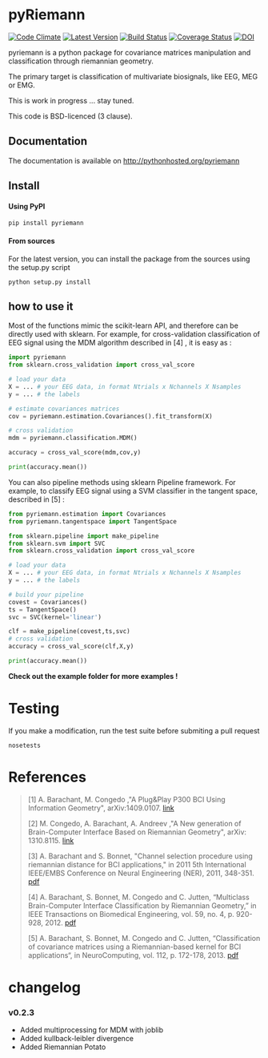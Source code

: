 # pyRiemann

[![Code Climate](https://codeclimate.com/github/alexandrebarachant/pyRiemann/badges/gpa.svg)](https://codeclimate.com/github/alexandrebarachant/pyRiemann)
[![Latest Version](https://pypip.in/version/pyriemann/badge.svg)](https://pypi.python.org/pypi/pyriemann/)
[![Build Status](https://travis-ci.org/alexandrebarachant/pyRiemann.svg?branch=master)](https://travis-ci.org/alexandrebarachant/pyRiemann)
[![Coverage Status](https://coveralls.io/repos/alexandrebarachant/pyRiemann/badge.svg?branch=master)](https://coveralls.io/r/alexandrebarachant/pyRiemann?branch=master)
[![DOI](https://zenodo.org/badge/doi/10.5281/zenodo.18982.svg)](http://dx.doi.org/10.5281/zenodo.18982)

pyriemann is a python package for covariance matrices manipulation and classification through riemannian geometry.

The primary target is classification of multivariate biosignals, like EEG, MEG or EMG.

This is work in progress ... stay tuned.

This code is BSD-licenced (3 clause).

## Documentation

The documentation is available on http://pythonhosted.org/pyriemann

## Install

#### Using PyPI

```
pip install pyriemann
```

#### From sources

For the latest version, you can install the package from the sources using the setup.py script

```
python setup.py install
```

## how to use it

Most of the functions mimic the scikit-learn API, and therefore can be directly used with sklearn. For example, for cross-validation classification of EEG signal using the MDM algorithm described in [4] , it is easy as :

```python
import pyriemann
from sklearn.cross_validation import cross_val_score

# load your data
X = ... # your EEG data, in format Ntrials x Nchannels X Nsamples
y = ... # the labels

# estimate covariances matrices
cov = pyriemann.estimation.Covariances().fit_transform(X)

# cross validation
mdm = pyriemann.classification.MDM()

accuracy = cross_val_score(mdm,cov,y)

print(accuracy.mean())

```

You can also pipeline methods using sklearn Pipeline framework. For example, to classify EEG signal using a SVM classifier in the tangent space, described in [5] :

```python
from pyriemann.estimation import Covariances
from pyriemann.tangentspace import TangentSpace

from sklearn.pipeline import make_pipeline
from sklearn.svm import SVC
from sklearn.cross_validation import cross_val_score

# load your data
X = ... # your EEG data, in format Ntrials x Nchannels X Nsamples
y = ... # the labels

# build your pipeline
covest = Covariances()
ts = TangentSpace()
svc = SVC(kernel='linear')

clf = make_pipeline(covest,ts,svc)
# cross validation
accuracy = cross_val_score(clf,X,y)

print(accuracy.mean())

```

**Check out the example folder for more examples !**

# Testing

If you make a modification, run the test suite before submiting a pull request

```
nosetests
```


# References

> [1] A. Barachant, M. Congedo ,"A Plug&Play P300 BCI Using Information Geometry", arXiv:1409.0107. [link](http://arxiv.org/abs/1409.0107)
>
> [2] M. Congedo, A. Barachant, A. Andreev ,"A New generation of Brain-Computer Interface Based on Riemannian Geometry", arXiv: 1310.8115. [link](http://arxiv.org/abs/1310.8115)
>
> [3] A. Barachant and S. Bonnet, "Channel selection procedure using riemannian distance for BCI applications," in 2011 5th International IEEE/EMBS Conference on Neural Engineering (NER), 2011, 348-351. [pdf](http://hal.archives-ouvertes.fr/docs/00/60/27/07/PDF/NER11_0016_FI.pdf)
>
> [4] A. Barachant, S. Bonnet, M. Congedo and C. Jutten, “Multiclass Brain-Computer Interface Classification by Riemannian Geometry,” in IEEE Transactions on Biomedical Engineering, vol. 59, no. 4, p. 920-928, 2012. [pdf](http://hal.archives-ouvertes.fr/docs/00/68/13/28/PDF/Barachant_tbme_final.pdf)
>
> [5] A. Barachant, S. Bonnet, M. Congedo and C. Jutten, “Classification of covariance matrices using a Riemannian-based kernel for BCI applications“, in NeuroComputing, vol. 112, p. 172-178, 2013. [pdf](http://hal.archives-ouvertes.fr/docs/00/82/04/75/PDF/BARACHANT_Neurocomputing_ForHal.pdf)

# changelog

### v0.2.3
 - Added multiprocessing for MDM with joblib
 - Added kullback-leibler divergence
 - Added Riemannian Potato
